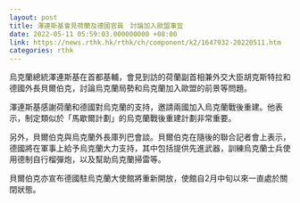 ```yaml
---
layout: post
title: 澤連斯基會見荷蘭及德國官員　討論加入歐盟事宜
date: 2022-05-11 05:59:03.000000000 +08:00
link: https://news.rthk.hk/rthk/ch/component/k2/1647932-20220511.htm
categories: rthk
---
```


烏克蘭總統澤連斯基在首都基輔，會見到訪的荷蘭副首相兼外交大臣胡克斯特拉和德國外長貝爾伯克，討論烏克蘭局勢和烏克蘭加入歐盟的前景等問題。

澤連斯基感謝荷蘭和德國對烏克蘭的支持，邀請兩國加入烏克蘭戰後重建。他表示，制定類似於「馬歇爾計劃」的烏克蘭戰後重建計劃非常重要。

另外，貝爾伯克與烏克蘭外長庫列巴會談。貝爾伯克在隨後的聯合記者會上表示，德國將在軍事上給予烏克蘭大力支持，其中包括提供先進武器，訓練烏克蘭士兵使用德制自行榴彈炮，以及幫助烏克蘭掃雷等。

貝爾伯克亦宣布德國駐烏克蘭大使館將重新開放，使館自2月中旬以來一直處於關閉狀態。
